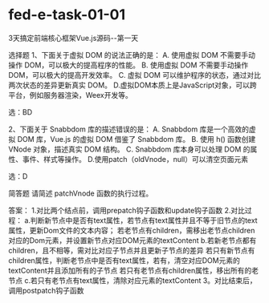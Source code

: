 # fed-e-task-01-01
3天搞定前端核心框架Vue.js源码--第一天

选择题
1、下面关于虚拟 DOM 的说法正确的是：
A. 使用虚拟 DOM 不需要手动操作 DOM，可以极大的提高程序的性能。
B. 使用虚拟 DOM 不需要手动操作 DOM，可以极大的提高开发效率。
C. 虚拟 DOM 可以维护程序的状态，通过对比两次状态的差异更新真实 DOM。
D.虚拟DOM本质上是JavaScript对象，可以跨平台，例如服务器渲染，Weex开发等。

选：BD


2、下面关于 Snabbdom 库的描述错误的是：
A. Snabbdom 库是一个高效的虚拟 DOM 库，Vue.js 的虚拟 DOM 借鉴了 Snabbdom 库。
B. 使用 h() 函数创建 VNode 对象，描述真实 DOM 结构。
C. Snabbdom 库本身可以处理 DOM 的属性、事件、样式等操作。
D.使用patch（oldVnode，null）可以清空页面元素

选：D


简答题
请简述 patchVnode 函数的执行过程。

答案：
1.对比两个结点前，调用prepatch钩子函数和update钩子函数
2.对比过程：
    a.判断新节点中是否有text属性，若节点有text属性并且不等于旧节点的text属性，更新Dom文件的文本内容；
      若老节点有children，需移出老节点children对应的Dom元素，并设置新节点对应DOM元素的textContent
    b.若新老节点都有children，且不相等，需对比对应子节点并且更新子节点的差异
      若只有新节点有children属性，判断老节点中是否有text属性，若有，清空对应DOM元素的textContent并且添加所有的子节点
      若只有老节点有children属性，移出所有的老节点
    c.若只有老节点有text属性，清除对应元素的textContent
3。对比结束后，调用postpatch钩子函数
